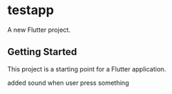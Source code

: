 # testapp

A new Flutter project.

## Getting Started

This project is a starting point for a Flutter application.

added sound when user press something
